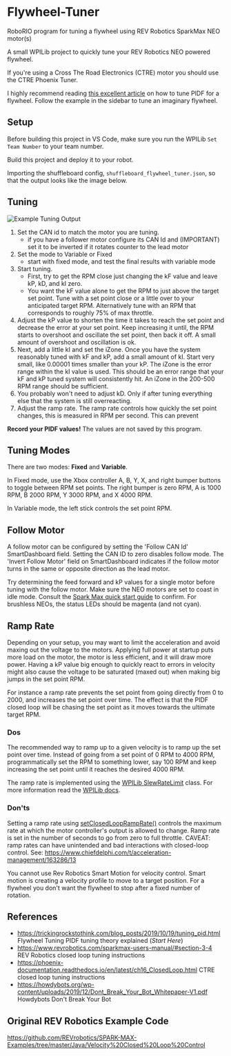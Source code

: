 # Flywheel-Tuner

RoboRIO program for tuning a flywheel using REV Robotics SparkMax NEO motor(s)

A small WPILib project to quickly tune your REV Robotics NEO powered flywheel.

If you're using a Cross The Road Electronics (CTRE) motor you should use the CTRE Phoenix Tuner.

I highly recommend reading [this excellent article](https://trickingrockstothink.com/blog_posts/2019/10/19/tuning_pid.html) on how to tune PIDF for a flywheel. Follow the example in the sidebar to tune an imaginary flywheel.

## Setup

Before building this project in VS Code, make sure you run the WPILib `Set Team Number` to your team number.

Build this project and deploy it to your robot. 

Importing the shuffleboard config, `shuffleboard_flywheel_tuner.json`, so that the output looks like the image below.

## Tuning

![Example Tuning Output](https://raw.githubusercontent.com/FRC-Sonic-Squirrels/Flywheel-Tuner/main/TuningExample.png)

1. Set the CAN id to match the motor you are tuning. 
    - if you have a follower motor configure its CAN Id and (IMPORTANT) set it to be inverted if it rotates counter to the lead motor
2. Set the mode to Variable or Fixed
    - start with fixed mode, and test the final results with variable mode
3. Start tuning. 
    - First, try to get the RPM close just changing the kF value and leave kP, kD, and kI zero. 
    - You want the kF value alone to get the RPM to just above the target set point. Tune with a set point close or a little over to your anticipated target RPM. Alternatively tune with an RPM that corresponds to roughly 75% of max throttle.
4. Adjust the kP value to shorten the time it takes to reach the set point and decrease the error at your set point. Keep increasing it until, the RPM starts to overshoot and oscillate the set point, then back it off. A small amount of overshoot and oscillation is ok.
5. Next, add a little kI and set the iZone. Once you have the system reasonably tuned with kF and kP, add a small amount of kI. Start very small, like 0.00001 times smaller than your kP. The iZone is the error range within the kI value is used. This should be an error range that your kF and kP tuned system will consistently hit. An iZone in the 200-500 RPM range should be sufficient. 
6. You probably won't need to adjust kD. Only if after tuning everything else that the system is still overreacting.
7. Adjust the ramp rate. The ramp rate controls how quickly the set point changes, this is measured in RPM per second. This can prevent 

**Record your PIDF values!** The values are not saved by this program.

## Tuning Modes

There are two modes: **Fixed** and **Variable**. 

In Fixed mode, use the Xbox controller A, B, Y, X, and right bumper buttons to toggle between RPM set points. The right bumper is zero RPM, A is 1000 RPM, B 2000 RPM, Y 3000 RPM, and X 4000 RPM.

In Variable mode, the left stick controls the set point RPM. 

## Follow Motor

A follow motor can be configured by setting the 'Follow CAN Id' SmartDashboard field. Setting the CAN ID to zero disables follow mode. The 'Invert Follow Motor' field on SmartDashboard indicates if the follow motor turns in the same or opposite direction as the lead motor.

Try determining the feed forward and kP values for a single motor before tuning with the follow motor. Make sure the NEO motors are set to coast in idle mode. Consult the [Spark Max quick start guide](https://www.revrobotics.com/sparkmax-quickstart/) to confirm. For brushless NEOs, the status LEDs should be magenta (and not cyan).

## Ramp Rate

Depending on your setup, you may want to limit the acceleration and avoid maxing out the voltage to the motors. Applying full power at startup puts more load on the motor, the motor is less efficient, and it will draw more power. Having a kP value big enough to quickly react to errors in velocity might also cause the voltage to be saturated (maxed out) when making big jumps in the set point RPM.

For instance a ramp rate prevents the set point from going directly from 0 to 2000, and increases the set point over time. The effect is that the PIDF closed loop will be chasing the set point as it moves towards the ultimate target RPM.

### Dos

The recommended way to ramp up to a given velocity is to ramp up the set point over time. Instead of going from a set point of 0 RPM to 4000 RPM, programmatically set the RPM to something lower, say 100 RPM and keep increasing the set point until it reaches the desired 4000 RPM.

The ramp rate is implemented using the [WPILib SlewRateLimit](https://first.wpi.edu/FRC/roborio/release/docs/java/edu/wpi/first/wpilibj/SlewRateLimiter.html) class. For more information read the [WPILib docs](https://docs.wpilib.org/en/latest/docs/software/advanced-controls/filters/slew-rate-limiter.html).

### Don'ts

Setting a ramp rate using [setClosedLoopRampRate()](https://www.revrobotics.com/content/sw/max/sw-docs/java/com/revrobotics/CANSparkMax.html#setClosedLoopRampRate(double)) controls the maximum rate at which the motor controller's output is allowed to change. Ramp rate is set in the number of seconds to go from zero to full throttle. CAVEAT: ramp rates can have unintended and bad interactions with closed-loop control. See: https://www.chiefdelphi.com/t/acceleration-management/163286/13

You cannot use Rev Robotics Smart Motion for velocity control. Smart motion is creating a velocity profile to move to a target position. For a flywheel you don't want the flywheel to stop after a fixed number of rotation. 

## References

* <https://trickingrockstothink.com/blog_posts/2019/10/19/tuning_pid.html> Flywheel Tuning PIDF tuning theory explained (*Start Here*)
* <https://www.revrobotics.com/sparkmax-users-manual/#section-3-4> REV Robotics closed loop tuning instructions
* <https://phoenix-documentation.readthedocs.io/en/latest/ch16_ClosedLoop.html> CTRE closed loop tuning instructions
* <https://howdybots.org/wp-content/uploads/2019/12/Dont_Break_Your_Bot_Whitepaper-V1.pdf>  Howdybots Don't Break Your Bot

## Original REV Robotics Example Code

<https://github.com/REVrobotics/SPARK-MAX-Examples/tree/master/Java/Velocity%20Closed%20Loop%20Control>
